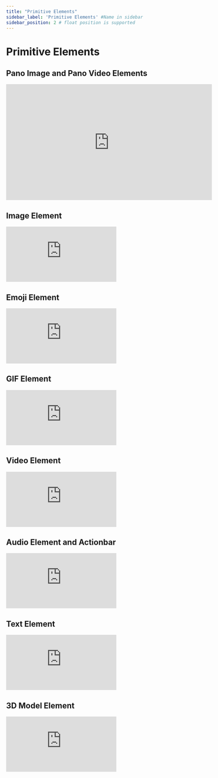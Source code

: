 ```yaml
---
title: "Primitive Elements"
sidebar_label: 'Primitive Elements' #Name in sidebar
sidebar_position: 2 # float position is supported
---
```


# Primitive Elements

## Pano Image and Pano Video Elements

<iframe width="560" height="315" src="https://www.youtube.com/embed/PVkfu1pSoro" title="YouTube video player" frameborder="0" allow="accelerometer; autoplay; clipboard-write; encrypted-media; gyroscope; picture-in-picture" allowfullscreen></iframe>



## Image Element

<iframe width={"100%"} height={"380px"}  src="https://www.youtube.com/embed/k2c5hTMV2nA" title="YouTube video player" frameborder="0" allow="accelerometer; autoplay; clipboard-write; encrypted-media; gyroscope; picture-in-picture" allowfullscreen></iframe>

## Emoji Element

<iframe width={"100%"} height={"380px"}  src="https://www.youtube.com/embed/W1dVm7lb9Cw" title="YouTube video player" frameborder="0" allow="accelerometer; autoplay; clipboard-write; encrypted-media; gyroscope; picture-in-picture" allowfullscreen></iframe>

## GIF Element

<iframe width={"100%"} height={"380px"}  src="https://www.youtube.com/embed/UknX-SzJiO8" title="YouTube video player" frameborder="0" allow="accelerometer; autoplay; clipboard-write; encrypted-media; gyroscope; picture-in-picture" allowfullscreen></iframe>

## Video Element

<iframe width={"100%"} height={"380px"}  src="https://www.youtube.com/embed/vGlNNX33s74" title="YouTube video player" frameborder="0" allow="accelerometer; autoplay; clipboard-write; encrypted-media; gyroscope; picture-in-picture" allowfullscreen></iframe>

## Audio Element and Actionbar
 
 <iframe width={"100%"} height={"380px"}  src="https://www.youtube.com/embed/A2tYT2jo50E" title="YouTube video player" frameborder="0" allow="accelerometer; autoplay; clipboard-write; encrypted-media; gyroscope; picture-in-picture" allowfullscreen></iframe>

## Text Element

<iframe width={"100%"} height={"380px"}  src="https://www.youtube.com/embed/362cwc59tJA" title="YouTube video player" frameborder="0" allow="accelerometer; autoplay; clipboard-write; encrypted-media; gyroscope; picture-in-picture" allowfullscreen></iframe>

## 3D Model Element

<iframe width={"100%"} height={"380px"}  src="https://www.youtube.com/embed/kpfVuvJ8Z3M" title="YouTube video player" frameborder="0" allow="accelerometer; autoplay; clipboard-write; encrypted-media; gyroscope; picture-in-picture" allowfullscreen></iframe>

